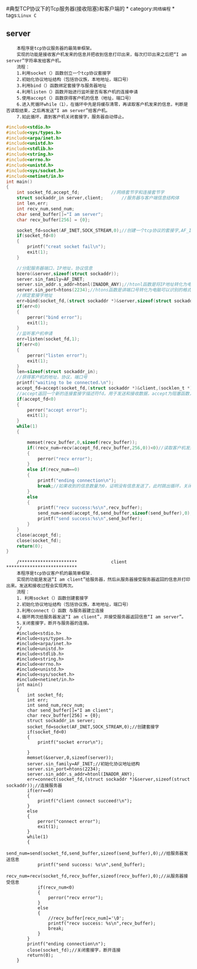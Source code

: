 #典型TCP协议下的Tcp服务器(接收阻塞)和客户端的
		* category:`网络编程`
		* tags:`Linux C`

##												server
		本程序是tcp协议服务器的最简单框架。
		实现的功能是接收客户机发来的信息并把收到信息打印出来，每次打印出来之后把“I am server”字符串发给客户机。
		流程：
		1.利用socket（）函数创立一个tcp协议套接字
		2.初始化协议地址结构（包括协议族，本地地址，端口号）
		3.利用bind（）函数绑定套接字与服务器地址
		4.利用listen（）函数开始进行监听是否有客户机的连接申请
		5.使用accept（）函数获得客户机的信息（地址，端口号）
		6.进入死循环while（1），在循环中先是将缓存清零，再读取客户机发来的信息，判断是否读取结束，之后再发送“I am server”给客户机。
		7.如此循环，直到客户机关闭套接字，服务器自动停止。

```C
#include<stdio.h>
#include<sys/types.h>
#include<arpa/inet.h>
#include<unistd.h>
#include<stdlib.h>
#include<string.h>
#include<errno.h>
#include<unistd.h>
#include<sys/socket.h>
#include<netinet/in.h>
int main()
{
	int socket_fd,accept_fd;			//网络套节字和连接套节字
	struct sockaddr_in server,client;		//服务器与客户端信息结构体
	int len,err;
	int recv_num,send_num;
	char send_buffer[]="I am server";
	char recv_buffer[256] = {0};

	socket_fd=socket(AF_INET,SOCK_STREAM,0);//创建一个tcp协议的套接字,AF_INET表示采用的ipv4，SOCK_STREAM表示用的是tcp协议,创建socket需要传递family，type，protocol三个参数。创建一个socket就是创建一个socket实例，然后创建一个文件描述符结构，并且互相建立一些关联，即建立互相连接的指针，并且初始化这些对文件的读写操作映射到socket的write，read函数上面来。
	if(socket_fd<0)
	{
		printf("creat socket fail\n");
		exit(1);
	}

	//分配服务器端口，IP地址，协议信息
	bzero(&server,sizeof(struct sockaddr));
	server.sin_family=AF_INET;
	server.sin_addr.s_addr=htonl(INADDR_ANY);//htonl函数是将IP地址转化为电脑可以识别的格式
	server.sin_port=htons(2234);//htons函数是讲端口号转化为电脑可以识别的格式
	//绑定套接字地址
	err=bind(socket_fd,(struct sockaddr *)&server,sizeof(struct sockaddr));
	if(err<0)
	{
		perror("bind error");
		exit(1);
	}
	//监听客户机申请
	err=listen(socket_fd,1);
	if(err<0)
	{
		perror("listen error");
		exit(1);
	}
	len=sizeof(struct sockaddr_in);
	//获得客户机的地址，协议，端口号
	printf("waiting to be connected.\n");
	accept_fd=accept(socket_fd,(struct sockaddr *)&client,(socklen_t *)&len);
	//accept返回一个新的连接套接字描述符fd。用于发送和接收数据，accept为阻塞函数，知道有客户端连接才会继续执行之后的程序
	if(accept_fd<0)
	{
		perror("accept error");
		exit(1);
	}
	while(1)
	{

		memset(recv_buffer,0,sizeof(recv_buffer));
		if((recv_num=recv(accept_fd,recv_buffer,256,0))<0)//读取客户机发来的信息，recv函数的返回值是收到了多少个数
		{
			perror("recv error");
		}
		else if(recv_num==0)
		{
			printf("ending connection\n");
			break;//如果收到的信息数量为0，证明没有信息发送了，此时跳出循环，关闭套接字
		}
		else
		{
			printf("recv success:%s\n",recv_buffer);
			send_num=send(accept_fd,send_buffer,sizeof(send_buffer),0);//将结束信息发送给客户机
			printf("send success:%s\n",send_buffer);
		}
	}
	close(accept_fd);
	close(socket_fd);
	return(0);
}
```


		/**********************             client                  ***************************
		本程序是tcp协议客户机的最简单框架.
		实现的功能是发送“I am client”给服务器，然后从服务器接受服务器返回的信息并打印出来。发送和接收过程会实现两次。
		流程：
		1. 利用socket（）函数创建套接字
		2.初始化协议地址结构（包括协议族，本地地址，端口号）
		3.利用connect（）函数 与服务器建立连接
		4.循环两次给服务器发送“I am client”，并接受服务器返回信息“I am server”。
		5.关闭套接字，断开与服务器的连接。
		*/
		#include<stdio.h>
		#include<sys/types.h>
		#include<arpa/inet.h>
		#include<unistd.h>
		#include<stdlib.h>
		#include<string.h>
		#include<errno.h>
		#include<unistd.h>
		#include<sys/socket.h>
		#include<netinet/in.h>
		int main()
		{
			int socket_fd;
			int err;
			int send_num,recv_num;
			char send_buffer[]="I am client";
			char recv_buffer[256] = {0};
			struct sockaddr_in server;
			socket_fd=socket(AF_INET,SOCK_STREAM,0);//创建套接字
			if(socket_fd<0)
			{
				printf("socket error\n");

			}
			memset(&server,0,sizeof(server));
			server.sin_family=AF_INET;//初始化协议地址结构
			server.sin_port=htons(2234);
			server.sin_addr.s_addr=htonl(INADDR_ANY);
			err=connect(socket_fd,(struct sockaddr *)&server,sizeof(struct sockaddr));//连接服务器
			if(err==0)
			{
				printf("client connect succeed!\n");
			}
			else
			{
				perror("connect error");
				exit(1);
			}
			while(1)
			{
				send_num=send(socket_fd,send_buffer,sizeof(send_buffer),0);//给服务器发送信息
				printf("send success: %s\n",send_buffer);
				recv_num=recv(socket_fd,recv_buffer,sizeof(recv_buffer),0);//从服务器接受信息
				if(recv_num<0)
				{
					perror("recv error");
				}
				else
				{
					//recv_buffer[recv_num]='\0';
					printf("recv success: %s\n",recv_buffer);
					break;
				}
			}
			printf("ending connection\n");
			close(socket_fd);//关闭套接字，断开连接
			return(0);
		}
